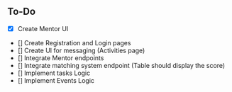 ## To-Do

- [x] Create Mentor UI
- [] Create Registration and Login pages
- [] Create UI for messaging (Activities page)
- [] Integrate Mentor endpoints
- [] Integrate matching system endpoint (Table should display the score)
- [] Implement tasks Logic
- [] Implement Events Logic
